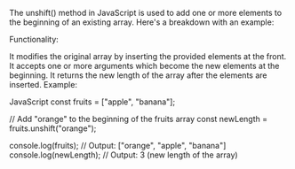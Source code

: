 The unshift() method in JavaScript is used to add one or more elements to the beginning of an existing array. Here's a breakdown with an example:

Functionality:

It modifies the original array by inserting the provided elements at the front.
It accepts one or more arguments which become the new elements at the beginning.
It returns the new length of the array after the elements are inserted.
Example:

JavaScript
const fruits = ["apple", "banana"];

// Add "orange" to the beginning of the fruits array
const newLength = fruits.unshift("orange");

console.log(fruits); // Output: ["orange", "apple", "banana"]
console.log(newLength); // Output: 3 (new length of the array)
